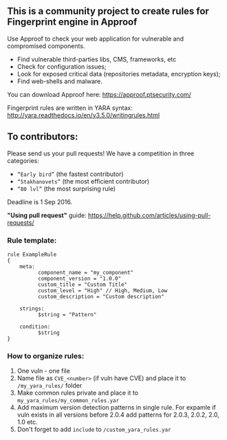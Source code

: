 ## This is a community project to create rules for Fingerprint engine in Approof
Use Approof to check your web application for vulnerable and compromised components.
* Find vulnerable third-parties libs, CMS, frameworks, etc
* Check for configuration issues;
* Look for exposed critical data (repositories metadata, encryption keys);
* Find web-shells and malware.

You can download Approof here: https://approof.ptsecurity.com/

Fingerprint rules are written in YARA syntax: http://yara.readthedocs.io/en/v3.5.0/writingrules.html

## To contributors:
Please send us your pull requests!
We have a competition in three categories:
* `”Early bird”` (the fastest contributor)
* `“Stakhanovets”` (the most efficient contributor)
* `“80 lvl”` (the most surprising rule)

Deadline is 1 Sep 2016.

**"Using pull request"** guide: https://help.github.com/articles/using-pull-requests/

### Rule template:
```
rule ExampleRule
{
    meta:
		  component_name = "my_component"
		  component_version = "1.0.0"
		  custom_title = "Custom Title"
		  custom_level = "High" // High, Medium, Low
		  custom_description = "Custom description"
 
    strings:
		  $string = "Pattern"
 
    condition:
		  $string
}
```
### How to organize rules:
1. One vuln - one file
2. Name file as `CVE_<number>` (if vuln have CVE) and place it to `/my_yara_rules/` folder
3. Make common rules private and place it to `my_yara_rules/my_common_rules.yar`
4. Add maximum version detection patterns in single rule. For expamle if vuln exists in all versions before 2.0.4 add patterns for 2.0.3, 2.0.2, 2.0, 1.0 etc.
5. Don't forget to add `include` to `/custom_yara_rules.yar`
